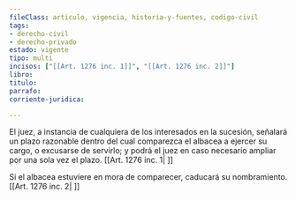 ```yaml
---
fileClass: articulo, vigencia, historia-y-fuentes, codigo-civil
tags:
- derecho-civil
- derecho-privado
estado: vigente
tipo: multi
incisos: ["[[Art. 1276 inc. 1]]", "[[Art. 1276 inc. 2]]"]
libro:
titulo:
parrafo:
corriente-juridica:

---
```

El juez, a instancia de cualquiera de los interesados en la sucesión, señalará un plazo razonable dentro del cual comparezca el albacea a ejercer su cargo, o excusarse de servirlo; y podrá el juez en caso necesario ampliar por una sola vez el plazo. [[Art. 1276 inc. 1| ]]

Si el albacea estuviere en mora de comparecer, caducará su nombramiento. [[Art. 1276 inc. 2| ]]